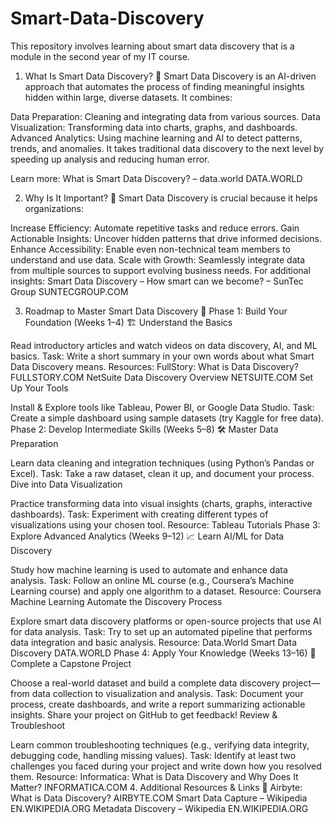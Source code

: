 # Smart-Data-Discovery
This repository involves learning about smart data discovery that is a module in the second year of my IT course.
1. What Is Smart Data Discovery? 🤔
Smart Data Discovery is an AI-driven approach that automates the process of finding meaningful insights hidden within large, diverse datasets. It combines:

Data Preparation: Cleaning and integrating data from various sources.
Data Visualization: Transforming data into charts, graphs, and dashboards.
Advanced Analytics: Using machine learning and AI to detect patterns, trends, and anomalies.
It takes traditional data discovery to the next level by speeding up analysis and reducing human error.

Learn more:
What is Smart Data Discovery? – data.world 
DATA.WORLD

2. Why Is It Important? 🌟
Smart Data Discovery is crucial because it helps organizations:

Increase Efficiency: Automate repetitive tasks and reduce errors.
Gain Actionable Insights: Uncover hidden patterns that drive informed decisions.
Enhance Accessibility: Enable even non-technical team members to understand and use data.
Scale with Growth: Seamlessly integrate data from multiple sources to support evolving business needs.
For additional insights:
Smart Data Discovery – How smart can we become? – SunTec Group 
SUNTECGROUP.COM

3. Roadmap to Master Smart Data Discovery 🚀
Phase 1: Build Your Foundation (Weeks 1–4) 🏗️
Understand the Basics

Read introductory articles and watch videos on data discovery, AI, and ML basics.
Task: Write a short summary in your own words about what Smart Data Discovery means.
Resources:
FullStory: What is Data Discovery? 
FULLSTORY.COM
NetSuite Data Discovery Overview 
NETSUITE.COM
Set Up Your Tools

Install & Explore tools like Tableau, Power BI, or Google Data Studio.
Task: Create a simple dashboard using sample datasets (try Kaggle for free data).
Phase 2: Develop Intermediate Skills (Weeks 5–8) 🛠️
Master Data Preparation

Learn data cleaning and integration techniques (using Python’s Pandas or Excel).
Task: Take a raw dataset, clean it up, and document your process.
Dive into Data Visualization

Practice transforming data into visual insights (charts, graphs, interactive dashboards).
Task: Experiment with creating different types of visualizations using your chosen tool.
Resource:
Tableau Tutorials
Phase 3: Explore Advanced Analytics (Weeks 9–12) 📈
Learn AI/ML for Data Discovery

Study how machine learning is used to automate and enhance data analysis.
Task: Follow an online ML course (e.g., Coursera’s Machine Learning course) and apply one algorithm to a dataset.
Resource:
Coursera Machine Learning
Automate the Discovery Process

Explore smart data discovery platforms or open-source projects that use AI for data analysis.
Task: Try to set up an automated pipeline that performs data integration and basic analysis.
Resource:
Data.World Smart Data Discovery 
DATA.WORLD
Phase 4: Apply Your Knowledge (Weeks 13–16) 🏁
Complete a Capstone Project

Choose a real-world dataset and build a complete data discovery project—from data collection to visualization and analysis.
Task: Document your process, create dashboards, and write a report summarizing actionable insights. Share your project on GitHub to get feedback!
Review & Troubleshoot

Learn common troubleshooting techniques (e.g., verifying data integrity, debugging code, handling missing values).
Task: Identify at least two challenges you faced during your project and write down how you resolved them.
Resource:
Informatica: What is Data Discovery and Why Does It Matter? 
INFORMATICA.COM
4. Additional Resources & Links 🔗
Airbyte: What is Data Discovery? 
AIRBYTE.COM
Smart Data Capture – Wikipedia 
EN.WIKIPEDIA.ORG
Metadata Discovery – Wikipedia 
EN.WIKIPEDIA.ORG
